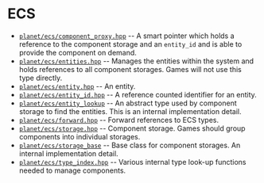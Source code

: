 # ECS

* [`planet/ecs/component_proxy.hpp`](./component_proxy.hpp) -- A smart pointer which holds a reference to the component storage and an `entity_id` and is able to provide the component on demand.
* [`planet/ecs/entities.hpp`](./entities.hpp) -- Manages the entities within the system and holds references to all component storages. Games will not use this type directly.
* [`planet/ecs/entity.hpp`](./entity.hpp) -- An entity.
* [`planet/ecs/entity_id.hpp`](./entity_id.hpp) -- A reference counted identifier for an entity.
* [`planet/ecs/entity_lookup`](./entity_lookup.hpp) -- An abstract type used by component storage to find the entities. This is an internal implementation detail.
* [`planet/ecs/forward.hpp`](./forward.hpp) -- Forward references to ECS types.
* [`planet/ecs/storage.hpp`](./storage.hpp) -- Component storage. Games should group components into individual storages.
* [`planet/ecs/storage_base`](./storage_base.hpp) -- Base class for component storages. An internal implementation detail.
* [`planet/ecs/type_index.hpp`](./type_index.hpp) -- Various internal type look-up functions needed to manage components.
